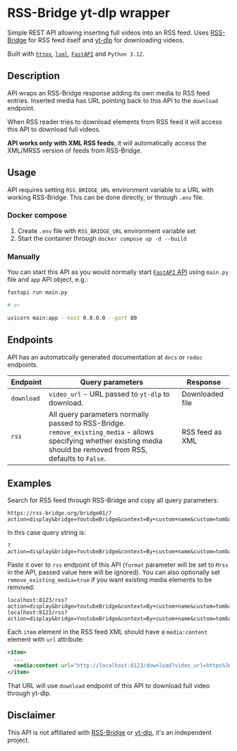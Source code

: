 # RSS-Bridge yt-dlp wrapper

Simple REST API allowing inserting full videos into an RSS feed.
Uses [RSS-Bridge](https://github.com/RSS-Bridge/rss-bridge) for RSS feed itself and [yt-dlp](https://github.com/yt-dlp/yt-dlp) for downloading videos.

Built with [`httpx`](https://www.python-httpx.org/), [`lxml`](https://lxml.de/), [`FastAPI`](https://fastapi.tiangolo.com/) and `Python 3.12`.



## Description

API wraps an RSS-Bridge response adding its own media to RSS feed entries.
Inserted media has URL pointing back to this API to the `download` endpoint.

When RSS reader tries to download elements from RSS feed it will access this API to download full videos.

**API works only with XML RSS feeds**, it will automatically access the XML/MRSS version of feeds from RSS-Bridge.


## Usage

API requires setting `RSS_BRIDGE_URL` environment variable to a URL with working RSS-Bridge.
This can be done directly, or through `.env` file.

### Docker compose

1. Create `.env` file with `RSS_BRIDGE_URL` environment variable set
2. Start the container through `docker compose up -d --build`

### Manually

You can start this API as you would normally start [`FastAPI` API](https://fastapi.tiangolo.com/deployment/manually/) using `main.py` file and `app` API object, e.g.:
```bash
fastapi run main.py

# or

uvicorn main:app --host 0.0.0.0 --port 80
```



## Endpoints

API has an automatically generated documentation at `docs` or `redoc` endpoints.

| Endpoint   | Query parameters                                                                                                                                                            | Response        |
|------------|-----------------------------------------------------------------------------------------------------------------------------------------------------------------------------|-----------------|
| `download` | `video_url` - URL passed to `yt-dlp` to download.                                                                                                                           | Downloaded file |
| `rss`      | All query parameters normally passed to RSS-Bridge.<br/>`remove_existing_media` - allows specifying whether existing media should be removed from RSS, defaults to `False`. | RSS feed as XML |



## Examples

Search for RSS feed through RSS-Bridge and copy all query parameters:
```http
https://rss-bridge.org/bridge01/?action=display&bridge=YoutubeBridge&context=By+custom+name&custom=tombates&duration_min=&duration_max=&format=Mrss
```

In this case query string is:
```http
?action=display&bridge=YoutubeBridge&context=By+custom+name&custom=tombates&duration_min=&duration_max=&format=Mrss
```

Paste it over to `rss` endpoint of this API
(`format` parameter will be set to `Mrss` in the API, passed value here will be ignored).
You can also optionally set `remove_existing_media=true` if you want existing media elements to be removed:
```http
localhost:8123/rss?action=display&bridge=YoutubeBridge&context=By+custom+name&custom=tombates&duration_min=&duration_max=&format=Mrss
localhost:8123/rss?action=display&bridge=YoutubeBridge&context=By+custom+name&custom=tombates&duration_min=&duration_max=&format=Mrss&remove_existing_media=true
```

Each `item` element in the RSS feed XML should have a `media:content` element with `url` attribute:
```xml
<item>
  ...
  <media:content url="http://localhost:8123/download?video_url=https%3A%2F%2Fwww.youtube.com%2Fwatch%3Fv%3DPc0uWhgLJ6Y"/>
</item>
```

That URL will use `download` endpoint of this API to download full video through yt-dlp.



## Disclaimer

This API is not affiliated with [RSS-Bridge](https://github.com/RSS-Bridge/rss-bridge) or [yt-dlp](https://github.com/yt-dlp/yt-dlp), it's an independent project.

